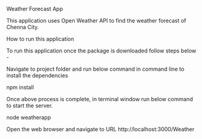 Weather Forecast App

This application uses Open Weather API to find the weather forecast of Chenna City.

How to run this application

To run this application once the package is downloaded follow steps below -

Navigate to project folder and run below command in command line to install the dependencies

npm install

Once above process is complete, in terminal window run below command to start the server.

node weatherapp

Open the web browser and navigate to URL http://localhost:3000/Weather